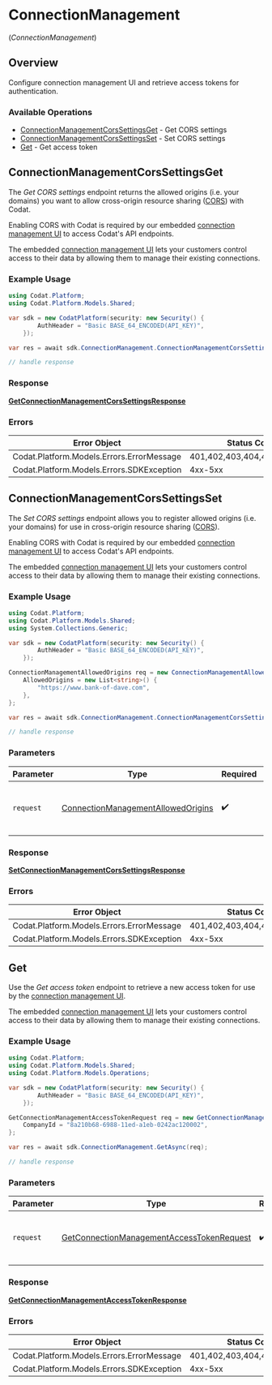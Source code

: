 # ConnectionManagement
(*ConnectionManagement*)

## Overview

Configure connection management UI and retrieve access tokens for authentication.

### Available Operations

* [ConnectionManagementCorsSettingsGet](#connectionmanagementcorssettingsget) - Get CORS settings
* [ConnectionManagementCorsSettingsSet](#connectionmanagementcorssettingsset) - Set CORS settings
* [Get](#get) - Get access token

## ConnectionManagementCorsSettingsGet

﻿The *Get CORS settings* endpoint returns the allowed origins (i.e. your domains) you want to allow cross-origin resource sharing ([CORS](https://en.wikipedia.org/wiki/Cross-origin_resource_sharing)) with Codat. 

Enabling CORS with Codat is required by our embedded [connection management UI](https://docs.codat.io/auth-flow/optimize/connection-management) to access Codat's API endpoints.

The embedded [connection management UI](https://docs.codat.io/auth-flow/optimize/connection-management) lets your customers control access to their data by allowing them to manage their existing connections.

### Example Usage

```csharp
using Codat.Platform;
using Codat.Platform.Models.Shared;

var sdk = new CodatPlatform(security: new Security() {
        AuthHeader = "Basic BASE_64_ENCODED(API_KEY)",
    });

var res = await sdk.ConnectionManagement.ConnectionManagementCorsSettingsGetAsync();

// handle response
```


### Response

**[GetConnectionManagementCorsSettingsResponse](../../Models/Operations/GetConnectionManagementCorsSettingsResponse.md)**
### Errors

| Error Object                              | Status Code                               | Content Type                              |
| ----------------------------------------- | ----------------------------------------- | ----------------------------------------- |
| Codat.Platform.Models.Errors.ErrorMessage | 401,402,403,404,429,500,503               | application/json                          |
| Codat.Platform.Models.Errors.SDKException | 4xx-5xx                                   | */*                                       |

## ConnectionManagementCorsSettingsSet

﻿The *Set CORS settings* endpoint allows you to register allowed origins (i.e. your domains) for use in cross-origin resource sharing ([CORS](https://en.wikipedia.org/wiki/Cross-origin_resource_sharing)).
 
Enabling CORS with Codat is required by our embedded [connection management UI](https://docs.codat.io/auth-flow/optimize/connection-management) to access Codat's API endpoints. 

The embedded [connection management UI](https://docs.codat.io/auth-flow/optimize/connection-management) lets your customers control access to their data by allowing them to manage their existing connections.

### Example Usage

```csharp
using Codat.Platform;
using Codat.Platform.Models.Shared;
using System.Collections.Generic;

var sdk = new CodatPlatform(security: new Security() {
        AuthHeader = "Basic BASE_64_ENCODED(API_KEY)",
    });

ConnectionManagementAllowedOrigins req = new ConnectionManagementAllowedOrigins() {
    AllowedOrigins = new List<string>() {
        "https://www.bank-of-dave.com",
    },
};

var res = await sdk.ConnectionManagement.ConnectionManagementCorsSettingsSetAsync(req);

// handle response
```

### Parameters

| Parameter                                                                                       | Type                                                                                            | Required                                                                                        | Description                                                                                     |
| ----------------------------------------------------------------------------------------------- | ----------------------------------------------------------------------------------------------- | ----------------------------------------------------------------------------------------------- | ----------------------------------------------------------------------------------------------- |
| `request`                                                                                       | [ConnectionManagementAllowedOrigins](../../Models/Shared/ConnectionManagementAllowedOrigins.md) | :heavy_check_mark:                                                                              | The request object to use for the request.                                                      |


### Response

**[SetConnectionManagementCorsSettingsResponse](../../Models/Operations/SetConnectionManagementCorsSettingsResponse.md)**
### Errors

| Error Object                              | Status Code                               | Content Type                              |
| ----------------------------------------- | ----------------------------------------- | ----------------------------------------- |
| Codat.Platform.Models.Errors.ErrorMessage | 401,402,403,404,429,500,503               | application/json                          |
| Codat.Platform.Models.Errors.SDKException | 4xx-5xx                                   | */*                                       |

## Get

﻿Use the *Get access token* endpoint to retrieve a new access token for use by the [connection management UI](https://docs.codat.io/auth-flow/optimize/connection-management).

The embedded [connection management UI](https://docs.codat.io/auth-flow/optimize/connection-management) lets your customers control access to their data by allowing them to manage their existing connections.

### Example Usage

```csharp
using Codat.Platform;
using Codat.Platform.Models.Shared;
using Codat.Platform.Models.Operations;

var sdk = new CodatPlatform(security: new Security() {
        AuthHeader = "Basic BASE_64_ENCODED(API_KEY)",
    });

GetConnectionManagementAccessTokenRequest req = new GetConnectionManagementAccessTokenRequest() {
    CompanyId = "8a210b68-6988-11ed-a1eb-0242ac120002",
};

var res = await sdk.ConnectionManagement.GetAsync(req);

// handle response
```

### Parameters

| Parameter                                                                                                         | Type                                                                                                              | Required                                                                                                          | Description                                                                                                       |
| ----------------------------------------------------------------------------------------------------------------- | ----------------------------------------------------------------------------------------------------------------- | ----------------------------------------------------------------------------------------------------------------- | ----------------------------------------------------------------------------------------------------------------- |
| `request`                                                                                                         | [GetConnectionManagementAccessTokenRequest](../../Models/Operations/GetConnectionManagementAccessTokenRequest.md) | :heavy_check_mark:                                                                                                | The request object to use for the request.                                                                        |


### Response

**[GetConnectionManagementAccessTokenResponse](../../Models/Operations/GetConnectionManagementAccessTokenResponse.md)**
### Errors

| Error Object                              | Status Code                               | Content Type                              |
| ----------------------------------------- | ----------------------------------------- | ----------------------------------------- |
| Codat.Platform.Models.Errors.ErrorMessage | 401,402,403,404,429,500,503               | application/json                          |
| Codat.Platform.Models.Errors.SDKException | 4xx-5xx                                   | */*                                       |
